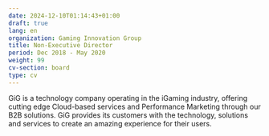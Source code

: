 ```yaml
---
date: 2024-12-10T01:14:43+01:00
draft: true
lang: en
organization: Gaming Innovation Group
title: Non-Executive Director
period: Dec 2018 - May 2020
weight: 99
cv-section: board
type: cv
---
```


GiG is a technology company operating in the iGaming industry, offering cutting edge Cloud-based services and Performance Marketing through our B2B solutions. GiG provides its customers with the technology, solutions and services to create an amazing experience for their users.
